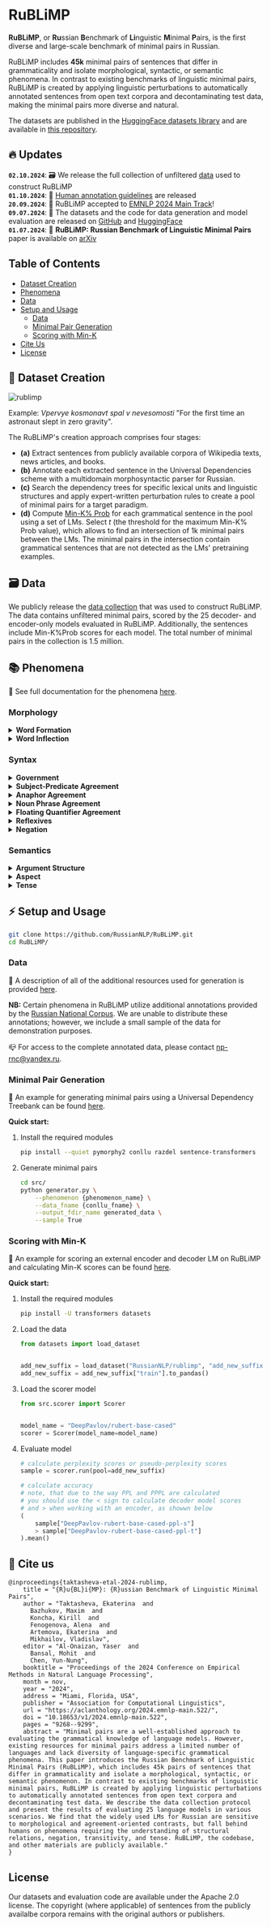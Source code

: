 # RuBLiMP

**RuBLiMP**, or **Ru**ssian **B**enchmark of **Li**nguistic **M**inimal **P**airs, is the first diverse and large-scale benchmark of minimal pairs in Russian.

RuBLiMP includes **45k** minimal pairs of sentences that differ in grammaticality and isolate morphological, syntactic, or semantic phenomena. In contrast to existing benchmarks of linguistic minimal pairs, RuBLiMP is created by applying linguistic perturbations to automatically annotated sentences from open text corpora and decontaminating test data, making the minimal pairs more diverse and natural.

The datasets are published in the [HuggingFace datasets library](https://huggingface.co/datasets/RussianNLP/rublimp) and are available in [this repository](./datasets).

## :fire: Updates
**`02.10.2024`**: :card_file_box: We release the full collection of unfiltered [data](#card_file_box-data) used to construct RuBLiMP \
**`01.10.2024`**: :busts_in_silhouette: [Human annotation guidelines](/human_annotation_guidelines/) are released \
**`20.09.2024`**: :tada: RuBLiMP accepted to [EMNLP 2024 Main Track](https://2024.emnlp.org/program/accepted_main_conference/)! \
**`09.07.2024`**: :space_invader: The datasets and the code for data generation and model evaluation are released on [GitHub](https://github.com/RussianNLP/RuBLiMP/tree/main) and [HuggingFace](https://huggingface.co/datasets/RussianNLP/rublimp) \
**`01.07.2024`**: :closed_book: **RuBLiMP: Russian Benchmark of Linguistic Minimal Pairs** paper is available on [arXiv](https://arxiv.org/abs/2406.19232)


## Table of Contents
- [Dataset Creation](#robot-dataset-creation)
- [Phenomena](#books-phenomena)
- [Data](#card_file_box-data)
- [Setup and Usage](#zap-setup-and-usage)
    - [Data](#data)
    - [Minimal Pair Generation](#minimal-pair-generation)
    - [Scoring with Min-K](#scoring-with-min-k)
- [Cite Us](#link-cite-us)
- [License](#license)

## :robot: Dataset Creation

![rublimp](rublimp.jpg)

Example: *Vpervye kosmonavt spal v nevesomosti* "For the first time an astronaut slept in zero gravity".

The RuBLiMP's creation approach comprises four stages:

- **(a)** Extract sentences from publicly available corpora of Wikipedia texts, news articles, and books.
- **(b)** Annotate each extracted sentence in the Universal Dependencies scheme with a multidomain morphosyntactic parser for Russian.
- **(c)** Search the dependency trees for specific lexical units and linguistic structures and apply expert-written perturbation rules to create a pool of minimal pairs for a target paradigm.
- **(d)** Compute [Min-K\% Prob](https://swj0419.github.io/detect-pretrain.github.io/) for each grammatical sentence in the pool using a set of LMs. Select *t* (the threshold for the maximum Min-K\% Prob value), which allows to find an intersection of 1k minimal pairs between the LMs. The minimal pairs in the intersection contain grammatical sentences that are not detected as the LMs' pretraining examples.

## :card_file_box: Data

We publicly release the [data collection](https://drive.google.com/file/d/1dgN-7lbnjR2-tyN8KmxDzuyErpk13vFz/view?usp=sharing) that was used to construct RuBLiMP. The data contains unfiltered minimal pairs, scored by the 25 decoder- and encoder-only models evaluated in RuBLiMP. Additionally, the sentences include Min-K\%Prob scores for each model. The total number of minimal pairs in the collection is 1.5 million.


## :books: Phenomena

:pushpin: See full documentation for the phenomena [here](./src/phenomena/).

### Morphology

<details>
    <summary><b>Word Formation</b></summary>

- **Addition of Extra Morphemes: Uninterpretable Suffix Combinations** (`add_new_suffix`) \
     Adding a new suffix to the noun or adjective to create a non-existing word

- **Addition of Extra Morphemes: Verb Prefixes** (`add_verb_prefix`) \
    Adding a prefix to a verb to create a violation of prefix stacking rules.

- **Morpheme Permutation: Verb Prefixes** (`change_verb_prefixes_order`) \
    Changing the order of the verb's prefixes to create a violation of prefix stacking rules.

</details>

<details>
    <summary><b>Word Inflection</b></summary>

- **Replacement of Inflectional Affixes: Noun Declensions (Simple)** (`change_declension_ending`) \
    Changing the inflectional suffixes of a noun to the suffixes of another declension

- **Replacement of Inflectional Affixes: Declensions of Nouns With Agreeing Dependents** (`change_declension_ending_has_dep`) \
    Changing the inflectional suffixes of a noun to the suffixes of another declension in the presence of an agreeing noun modifier

- **Inflectional Affixes: Verbal Conjugation Swap** (`change_verb_conjugation`) \
    Replacing the verb’s inflection with inflection of the opposite conjugation


</details>


### Syntax 
<details>
    <summary><b>Government</b></summary>

- **Prepositional Government** (`adp_government_case`) \
    Changing the case of a noun, governed by a preposition

- **Verbal Government: Direct Object** (`verb_acc_object`) \
    Changing the case of a direct verb object

- **Verbal Government: Genitive Object** (`verb_gen_object`) \
    Changing the case of an indirect verb object in Genitive case

- **Verbal Government: Object in Instrumental Case** (`verb_ins_object`) \
    Changing the case of an indirect verb object in Instrumental case

- **Verbal Government: Nominalizations** (`nominalization_cas`) \
    Changing the case of a dependent of a nominalization 

</details>


<details>
    <summary><b>Subject-Predicate Agreement</b></summary>

- **Subject-Predicate Agreement (Number)** (`noun_subj_predicate_agreement_number`) \
    Changing the number of the predicate to be distinct from its subject's (or, sometimes, changing number of the subject to be distinct from its predicate's) 

- **Genitive Subject-Predicate Agreement (Number)** (`genitive_subj_predicate_agreement_number`) \
    Changing the number of the predicate to plural, when subject is genitive and the agreement must be the default singular neuter

- **Clausal Subject-Predicate Agreement (Number)** (`clause_subj_predicate_agreement_number`) \
    Changing the number of the predicate to plural, when subject is a clause and the agreement must be the default singular neuter 

- **Subject-Predicate Agreement in Presence of an Attractor (Number)** (`subj_predicate_agreement_number_attractor`) \
    Changing the number of the verb to that, which is different from the subject, but the same as subject's dependent, or the attractor   

- **Subject-Predicate Agreement (Gender)** (`noun_subj_predicate_agreement_gender`) \
    Changing the gender of the predicate to be distinct from its subject's (or, sometimes, changing number of the subject to be distinct from its predicate's) 

- **Genitive Subject-Predicate Agreement (Gender)** (`genitive_subj_predicate_agreement_gender`)
    Changing the gender of the predicate to feminine or masculine, when subject is genitive and the agreement must be the default singular neuter

- **Clausal Subject-Predicate Agreement (Gender)** (`clause_subj_predicate_agreement_gender`) \
    Changing the gender of the predicate to feminine or masculine, when subject is a clause and the agreement must be the default singular neuter

- **Subject-Predicate Agreement in Presence of an Attractor (Gender)** (`subj_predicate_agreement_gender_attractor`) \
    Changing the gender of the verb to that, which is different from the subject, but the same as subject's dependent, or the attractor

- **Subject-Predicate Agreement (Person)** (`noun_subj_predicate_agreement_person`) \
    Changing the person of the predicate to be distinct from its subject's

- **Genitive Subject-Predicate Agreement (Person)** (`genitive_subj_predicate_agreement_person`) \ 
    Changing the person of the predicate to first or second person, when subject is genitive and the agreement must be the default third person singular

- **Clausal Subject-Predicate Agreement (Person)** (`clause_subj_predicate_agreement_person`) \ 
    Changing the person of the predicate to first or second person, when subject is a clause and the agreement must be the default third person singular
 
</details>


<details>
    <summary><b>Anaphor Agreement</b></summary>

- **Anaphor Agreement (Number)** (`anaphor_agreement_number`) \
    Changing the number of the relative pronoun or of its head noun 

- **Anaphor Agreement (Gender)** (`anaphor_agreement_gender`) \
    Changing the gender of the relative pronoun     

</details>

<details>
    <summary><b>Noun Phrase Agreement</b></summary>

- **Noun Phrase Agreement (Number)** (`np_agreement_number`) \
    Changing the number of an agreeing adjective 

- **Noun Phrase Agreement (Gender)** (`np_agreement_gender`) \
    Changing the gender of an agreeing adjective

- **Noun Phrase Agreement (Case)** (`np_agreement_case`) \
    Changing the case of an agreeing adjective 

</details>

<details>
    <summary><b>Floating Quantifier Agreement</b></summary>

- **Floating Quantifier Agreement (Number)** (`floating_quantifier_agreement_number`) \
    Changing the number of the quantifier or of the controller

- **Floating Quantifier Agreement (Gender)** (`floating_quantifier_agreement_gender`) \
    Changing the gender of the quantifier or of the controller

- **Floating Quantifier Agreement (Case)** (`floating_quantifier_agreement_case`) \
    Changing the case of the quantifier or of the controller

</details>



<details>
    <summary><b>Reflexives</b></summary>

- **External Possessor** (`external_possessor`) \
    Change a noun phrase or a pronoun to a reflexive pronoun sebya ‘self’ in a *u*-phrase inside the existential *be*-possessive construction.

</details>

<details>
    <summary><b>Negation</b></summary>

- **Negative Concord** (`negative_concord`) \
    Shifting the negative particle *ne* from a negated verb to another word in the sentence to violate negative concord rules.

- **Replacement of a Negative Pronoun with an Indefinite One** (`negative_pronoun_to_indefinite`) \
    Replacing an negative pronoun in the construction without a negated verb to an indefinite pronoun

- **Replacement of an Indefinite Pronoun with a Negative One** (`indefinite_pronoun_to_negative`) \
    Replacing an indefinite pronoun in the construction with a negated verb to a negative pronoun

</details>


### Semantics

<details>
    <summary><b>Argument Structure</b></summary>

- **Transitivity** (`transitive_verb`) \
    Replacing a transitive verb with an intransitive one

- **Animate Subject of a Transitive Verb** (`transitive_verb_subject`) \
    Swapping the subject and the direct object of a transitive verb or replacing the subject with a random inanimate word

- **Animate Subject of a Passive Verb** (`transitive_verb_passive`) \
    Swapping the subject and the direct object of a transitive verb in a passive construction or replacing the subject with a random inanimate word

- **Animate Direct Object of a Transitive Verb** (`transitive_verb_object`) \
    Replacing the direct object with a random inanimate word

- **Animate Indirect Object of a Transitive Verb** (`transitive_verb_iobject`) \
    Swapping the subject and the indirect object of a transitive verb or replacing the indirect subject of a transitive verb with a random inanimate word


</details>


<details>
    <summary><b>Aspect</b></summary>

- **Incompatibility of the Perfective with the Semantics of Duration** (`change_duration_aspect`) \
Replacing an imperfective verb with a perfective one in contexts with semantics of duration

- **Impossibility of the Perfective in Repetitive Situations** (`change_repetition_aspect`) \
Replacing an imperfective verb with a perfective one in contexts with semantics of repetition

- **Impossibility of the Perfective Under Negated Strong Deontic Verbs** (`deontic_imperative_aspect`) \
Replacing an imperfective verb with a perfective one in contexts with a negated deontic verb

</details>

<details>
    <summary><b>Tense</b></summary>

- **Tense** (`single_verb_tense`) \
    Changing verb tense in the presence of a temporal adverbial

- **Tense (coordination)** (`conj_verb_tense`) \
    Changing the tense of a conjoined verb in the presence of a temporal adverbial

- **Tense Markers** (`tense_marker`) \
    Changing a temporal adverbial in a sentence with a tense-marked verb

</details>


## :zap: Setup and Usage

```bash
git clone https://github.com/RussianNLP/RuBLiMP.git
cd RuBLiMP/
```

### Data

:pushpin: A description of all of the additional resources used for generation is provided [here](./src/data).

**NB:** Certain phenomena in RuBLiMP utilize additional annotations provided by the [Russian National Corpus](https://ruscorpora.ru/en/). We are unable to distribute these annotations; however, we include a small sample of the data for demonstration purposes.

:mailbox_closed: For access to the complete annotated data, please contact [np-rnc\@yandex.ru](mailto:np-rnc\@yandex.ru).



### Minimal Pair Generation
:pencil: An example for generating minimal pairs using a Universal Dependency Treebank can be found [here](./examples/generation_example.ipynb).

**Quick start:**

1. Install the required modules

    ```bash
    pip install --quiet pymorphy2 conllu razdel sentence-transformers
    ```

2. Generate minimal pairs

    ```bash
    cd src/
    python generator.py \
        --phenomenon {phenomenon_name} \
        --data_fname {conllu_fname} \
        --output_fdir_name generated_data \
        --sample True
    ```

### Scoring with Min-K
:pencil: An example for scoring an external encoder and decoder LM on RuBLiMP and calculating Min-K scores can be found [here](./examples/scoring_example.ipynb).

**Quick start:**

1. Install the required modules

    ```bash
    pip install -U transformers datasets
    ```

2. Load the data

    ```python
    from datasets import load_dataset


    add_new_suffix = load_dataset("RussianNLP/rublimp", "add_new_suffix")
    add_new_suffix = add_new_suffix["train"].to_pandas()
    ```

3. Load the scorer model

    ```python
    from src.scorer import Scorer


    model_name = "DeepPavlov/rubert-base-cased"
    scorer = Scorer(model_name=model_name)
    ```

4. Evaluate model

    ```python
    # calculate perplexity scores or pseudo-perplexity scores
    sample = scorer.run(pool=add_new_suffix)

    # calculate accuracy
    # note, that due to the way PPL and PPPL are calculated
    # you should use the < sign to calculate decoder model scores
    # and > when working with an encoder, as showwn below
    (
        sample["DeepPavlov-rubert-base-cased-ppl-s"]
        > sample["DeepPavlov-rubert-base-cased-ppl-t"]
    ).mean()
    ``` 

## :link: Cite us
```
@inproceedings{taktasheva-etal-2024-rublimp,
    title = "{R}u{BL}i{MP}: {R}ussian Benchmark of Linguistic Minimal Pairs",
    author = "Taktasheva, Ekaterina  and
      Bazhukov, Maxim  and
      Koncha, Kirill  and
      Fenogenova, Alena  and
      Artemova, Ekaterina  and
      Mikhailov, Vladislav",
    editor = "Al-Onaizan, Yaser  and
      Bansal, Mohit  and
      Chen, Yun-Nung",
    booktitle = "Proceedings of the 2024 Conference on Empirical Methods in Natural Language Processing",
    month = nov,
    year = "2024",
    address = "Miami, Florida, USA",
    publisher = "Association for Computational Linguistics",
    url = "https://aclanthology.org/2024.emnlp-main.522/",
    doi = "10.18653/v1/2024.emnlp-main.522",
    pages = "9268--9299",
    abstract = "Minimal pairs are a well-established approach to evaluating the grammatical knowledge of language models. However, existing resources for minimal pairs address a limited number of languages and lack diversity of language-specific grammatical phenomena. This paper introduces the Russian Benchmark of Linguistic Minimal Pairs (RuBLiMP), which includes 45k pairs of sentences that differ in grammaticality and isolate a morphological, syntactic, or semantic phenomenon. In contrast to existing benchmarks of linguistic minimal pairs, RuBLiMP is created by applying linguistic perturbations to automatically annotated sentences from open text corpora and decontaminating test data. We describe the data collection protocol and present the results of evaluating 25 language models in various scenarios. We find that the widely used LMs for Russian are sensitive to morphological and agreement-oriented contrasts, but fall behind humans on phenomena requiring the understanding of structural relations, negation, transitivity, and tense. RuBLiMP, the codebase, and other materials are publicly available."
}
```


## License

Our datasets and evaluation code are available under the Apache 2.0 license. The copyright (where applicable) of sentences from the publicly availalbe corpora remains with the original authors or publishers.
